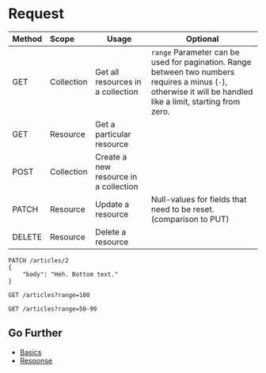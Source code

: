 # Request

| Method | Scope | Usage | Optional |
|----------|:---------------------|---------------|--------------|
| GET | Collection | Get all resources in a collection | `range` Parameter can be used for pagination. Range between two numbers requires a minus (`-`), otherwise it will be handled like a limit, starting from zero. |
| GET | Resource | Get a particular resource |  |
| POST | Collection | Create a new resource in a collection |  |
| PATCH | Resource | Update a resource | Null-values for fields that need to be reset. (comparison to PUT) |
| DELETE | Resource | Delete a resource |  |

```
PATCH /articles/2
{
	"body": "Heh. Bottom text."
}
```

```
GET /articles?range=100
```

```
GET /articles?range=50-99
```


## Go Further
- [Basics](basics.md)
- [Response](response.md)